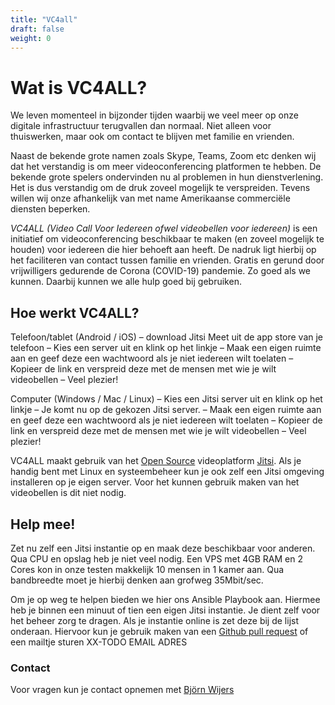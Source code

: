 ```yaml
---
title: "VC4all"
draft: false
weight: 0
---
```


# Wat is VC4ALL?
We leven momenteel in bijzonder tijden waarbij we veel meer op onze digitale infrastructuur terugvallen dan normaal. Niet alleen voor thuiswerken, maar ook om contact te blijven met familie en vrienden. 

Naast de bekende grote namen zoals Skype, Teams, Zoom etc denken wij dat het verstandig is om meer videoconferencing platformen te hebben. De bekende grote spelers ondervinden nu al problemen in hun dienstverlening. Het is dus verstandig om de druk zoveel mogelijk te verspreiden. 
Tevens willen wij onze afhankelijk van met name Amerikaanse commerciële diensten beperken.

_VC4ALL (Video Call Voor Iedereen ofwel videobellen voor iedereen)_ is een initiatief om videoconferencing beschikbaar te maken (en zoveel mogelijk te houden) voor iedereen die hier behoeft aan heeft. De nadruk ligt hierbij op het faciliteren van contact tussen familie en vrienden. 
Gratis en gerund door vrijwilligers gedurende de Corona (COVID-19) pandemie. Zo goed als we kunnen. Daarbij kunnen we alle hulp goed bij gebruiken. 


## Hoe werkt VC4ALL? 
Telefoon/tablet (Android / iOS)
– download Jitsi Meet uit de app store van je telefoon 
– Kies een server uit en klink op het linkje
– Maak een eigen ruimte aan en geef deze een wachtwoord als je niet iedereen wilt toelaten
– Kopieer de link en verspreid deze met de mensen met wie je wilt videobellen 
– Veel plezier!

Computer (Windows / Mac / Linux)
– Kies een Jitsi server uit en klink op het linkje
– Je komt nu op de gekozen Jitsi server.
– Maak een eigen ruimte aan en geef deze een wachtwoord als je niet iedereen wilt toelaten
– Kopieer de link en verspreid deze met de mensen met wie je wilt videobellen
– Veel plezier!

VC4ALL maakt gebruik van het [Open Source](https://nl.wikipedia.org/wiki/Open_source) videoplatform [Jitsi](https://jitsi.org). Als je handig bent met Linux en systeembeheer kun je ook zelf een Jitsi omgeving installeren op je eigen server. Voor het kunnen gebruik maken van het videobellen is dit niet nodig.

## Help mee!
Zet nu zelf een Jitsi instantie op en maak deze beschikbaar voor anderen. Qua CPU en opslag heb je niet veel nodig. Een VPS met 4GB RAM en 2 Cores kon in onze testen makkelijk 10 mensen in 1 kamer aan. Qua bandbreedte moet je hierbij denken aan grofweg 35Mbit/sec. 

Om je op weg te helpen bieden we hier ons Ansible Playbook aan. Hiermee heb je binnen een minuut of tien een eigen Jitsi instantie. Je dient zelf voor het beheer zorg te dragen. 
Als je instantie online is zet deze bij de lijst onderaan. Hiervoor kun je gebruik maken van een [Github pull request](https://github.com/vc4all/site) of een mailtje sturen XX-TODO EMAIL ADRES 

### Contact
Voor vragen kun je contact opnemen met [Bj&ouml;rn Wijers](https://burobjorn.nl) 


